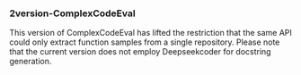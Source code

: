 ### 2version-ComplexCodeEval
This version of ComplexCodeEval has lifted the restriction that the same API could only extract function samples from a single repository. Please note that the current version does not employ Deepseekcoder for docstring generation.
